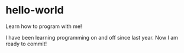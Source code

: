 # hello-world
Learn how to program with me!

I have been learning programming on and off since last year. Now I am ready to commit!
